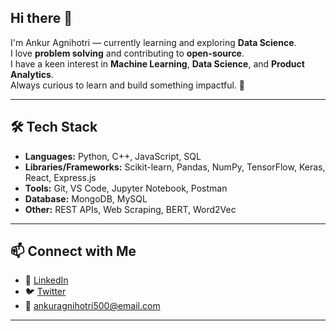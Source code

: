 ## Hi there 👋

I'm Ankur Agnihotri — currently learning and exploring **Data Science**.  
I love **problem solving** and contributing to **open-source**.  
I have a keen interest in **Machine Learning**, **Data Science**, and **Product Analytics**.  
Always curious to learn and build something impactful. 🚀

---

## 🛠 Tech Stack

- **Languages:** Python, C++, JavaScript, SQL  
- **Libraries/Frameworks:** Scikit-learn, Pandas, NumPy, TensorFlow, Keras, React, Express.js  
- **Tools:** Git, VS Code, Jupyter Notebook, Postman  
- **Database:** MongoDB, MySQL  
- **Other:** REST APIs, Web Scraping, BERT, Word2Vec

---

## 📫 Connect with Me

- 💼 [LinkedIn](https://www.linkedin.com/in/ankur-agnihotri-2a0326224/)
- 🐦 [Twitter](https://x.com/AnkurAg13743382) 
- 📧 ankuragnihotri500@email.com 

---

<!--
**AnkurAgnihotri100/AnkurAgnihotri100** is a ✨ _special_ ✨ repository because its `README.md` (this file) appears on your GitHub profile.

Here are some ideas to get you started:

- 🔭 I’m currently working on ...
- 🌱 I’m currently learning ...
- 👯 I’m looking to collaborate on ...
- 🤔 I’m looking for help with ...
- 💬 Ask me about ...
- 📫 How to reach me: ...
- 😄 Pronouns: ...
- ⚡ Fun fact: ...
-->

